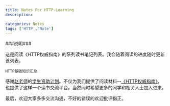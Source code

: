 ```yaml
---
title: Notes For HTTP-Learning
description:

categories: Notes
tags: ['HTTP','Note']
---
```

###说明###

这是阅读《HTTP权威指南》的系列读书笔记列表。我会随着阅读的进度随时更新该列表。

    HTTP基础知识汇总

感谢[赵老师](http://weibo.com/jeffz)的[学生资助计划](https://github.com/JeffreyZhao/ssp)。不仅为我们提供了阅读材料--[《HTTP权威指南》](http://book.douban.com/subject/10746113/)，也提供了这样一个读书交流平台。当然同时希望更多的同学和相关人士加入进来。

最后，欢迎大家多多交流沟通，不好的错误的欢迎批评指正。
